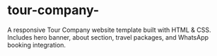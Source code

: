 # tour-company-
A responsive Tour Company website template built with HTML &amp; CSS. Includes hero banner, about section, travel packages, and WhatsApp booking integration.
